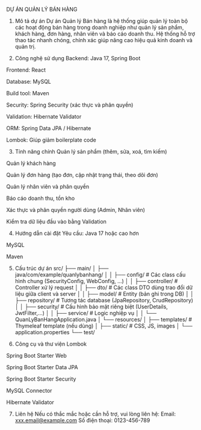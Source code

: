 DỰ ÁN QUẢN LÝ BÁN HÀNG
1. Mô tả dự án
Dự án Quản lý Bán hàng là hệ thống giúp quản lý toàn bộ các hoạt động bán hàng trong doanh nghiệp như quản lý sản phẩm, khách hàng, đơn hàng, nhân viên và báo cáo doanh thu.
Hệ thống hỗ trợ thao tác nhanh chóng, chính xác giúp nâng cao hiệu quả kinh doanh và quản trị.

2. Công nghệ sử dụng
Backend: Java 17, Spring Boot

Frontend:  React 

Database: MySQL

Build tool: Maven 

Security: Spring Security (xác thực và phân quyền)

Validation: Hibernate Validator

ORM: Spring Data JPA / Hibernate

Lombok: Giúp giảm boilerplate code

3. Tính năng chính
Quản lý sản phẩm (thêm, sửa, xoá, tìm kiếm)

Quản lý khách hàng

Quản lý đơn hàng (tạo đơn, cập nhật trạng thái, theo dõi đơn)

Quản lý nhân viên và phân quyền

Báo cáo doanh thu, tồn kho

Xác thực và phân quyền người dùng (Admin, Nhân viên)

Kiểm tra dữ liệu đầu vào bằng Validation

4. Hướng dẫn cài đặt
Yêu cầu:
Java 17 hoặc cao hơn

MySQL 

Maven 

5. Cấu trúc dự án
src/
├── main/
│   ├── java/com/example/quanlybanhang/
│   │   ├── config/            # Các class cấu hình chung (SecurityConfig, WebConfig, ...)
│   │   ├── controller/        # Controller xử lý request
│   │   ├── dto/               # Các class DTO dùng trao đổi dữ liệu giữa client và server
│   │   ├── model/             # Entity (bản ghi trong DB)
│   │   ├── repository/        # Tương tác database (JpaRepository, CrudRepository)
│   │   ├── security/          # Cấu hình bảo mật riêng biệt (UserDetails, JwtFilter,...)
│   │   ├── service/           # Logic nghiệp vụ
│   │   └── QuanLyBanHangApplication.java
│   └── resources/
│       ├── templates/         # Thymeleaf template (nếu dùng)
│       ├── static/            # CSS, JS, images
│       └── application.properties
└── test/

6. Công cụ và thư viện
Lombok

Spring Boot Starter Web

Spring Boot Starter Data JPA

Spring Boot Starter Security

MySQL Connector

Hibernate Validator

7. Liên hệ
Nếu có thắc mắc hoặc cần hỗ trợ, vui lòng liên hệ:
Email: xxx.email@example.com
Số điện thoại: 0123-456-789
